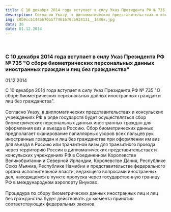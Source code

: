 ```yaml
---
title: С 10 декабря 2014 года вступает в силу Указ Президента РФ № 735 "О сборе биометрических персональных данных иностранных граждан и лиц без гражданства"
description: Согласно Указу, в дипломатических представительствах и консульских учреждениях РФ в ряде государств будет осуществляться сбор биометрических персональных данных иностранных граждан для оформления виз и въезда в Россию.
img: c8b9cc5144bb70b5f7461679c5924131__1440x.jpg
data: 36
date: 01.12.2014
---
```



<div class="row newsdetail">
<div class="md-2">&nbsp;</div>
<div class="md-8 news-detail">
			<article-image
			class="detail_picture"
			border="0"
			src="c8b9cc5144bb70b5f7461679c5924131__1440x.jpg"
			width="1440"
			height="995"
			alt="С 10 декабря 2014 года вступает в силу Указ Президента РФ № 735 &quot;О сборе биометрических персональных данных иностранных граждан и лиц без гражданства&quot;"
			title="С 10 декабря 2014 года вступает в силу Указ Президента РФ № 735 &quot;О сборе биометрических персональных данных иностранных граждан и лиц без гражданства&quot;"
			/></article-image>
				<h3>С 10 декабря 2014 года вступает в силу Указ Президента РФ № 735 &quot;О сборе биометрических персональных данных иностранных граждан и лиц без гражданства&quot;</h3>
					<p class="date-news">01.12.2014</p>
	<p>
				С 10 декабря 2014 года вступает в силу Указ Президента РФ № 735 &quot;О сборе биометрических персональных данных иностранных граждан и лиц без гражданства&quot;.<br />
<br />
Согласно Указу, в дипломатических представительствах и консульских учреждениях РФ в ряде государств будет осуществляться сбор биометрических персональных данных иностранных граждан для оформления виз и въезда в Россию. Сбор биометрических данных предполагает сканирование папиллярных узоров всех пальцев рук иностранных граждан и лиц без гражданства при оформлении им виз для въезда в Россию или транзитной визы для транзитного проезда через территорию России в дипломатических представительствах и консульских учреждениях РФ в Соединенном Королевстве Великобритании и Северной Ирландии, Королевстве Дания, Республике Союз Мьянма, Республике Намибии и представительстве федерального органа исполнительной власти, ведающего вопросами иностранных дел, находящемся в пункте пропуска через государственную границу РФ в международном аэропорту Внуково.<br />
<br />
Процедура по сбору биометрических данных иностранных лиц и лиц без гражданства будет действовать до момента принятия соответствующих федеральных законов. <br />
	</p>
</div>
</div>